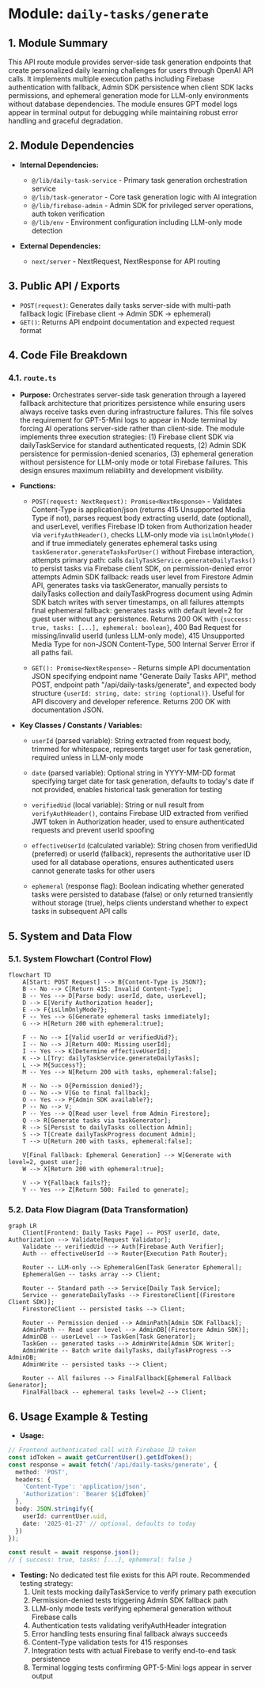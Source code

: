 # Module: `daily-tasks/generate`

## 1. Module Summary

This API route module provides server-side task generation endpoints that create personalized daily learning challenges for users through OpenAI API calls. It implements multiple execution paths including Firebase authentication with fallback, Admin SDK persistence when client SDK lacks permissions, and ephemeral generation mode for LLM-only environments without database dependencies. The module ensures GPT model logs appear in terminal output for debugging while maintaining robust error handling and graceful degradation.

## 2. Module Dependencies

* **Internal Dependencies:**
  * `@/lib/daily-task-service` - Primary task generation orchestration service
  * `@/lib/task-generator` - Core task generation logic with AI integration
  * `@/lib/firebase-admin` - Admin SDK for privileged server operations, auth token verification
  * `@/lib/env` - Environment configuration including LLM-only mode detection

* **External Dependencies:**
  * `next/server` - NextRequest, NextResponse for API routing

## 3. Public API / Exports

* `POST(request)`: Generates daily tasks server-side with multi-path fallback logic (Firebase client → Admin SDK → ephemeral)
* `GET()`: Returns API endpoint documentation and expected request format

## 4. Code File Breakdown

### 4.1. `route.ts`

* **Purpose:** Orchestrates server-side task generation through a layered fallback architecture that prioritizes persistence while ensuring users always receive tasks even during infrastructure failures. This file solves the requirement for GPT-5-Mini logs to appear in Node terminal by forcing AI operations server-side rather than client-side. The module implements three execution strategies: (1) Firebase client SDK via dailyTaskService for standard authenticated requests, (2) Admin SDK persistence for permission-denied scenarios, (3) ephemeral generation without persistence for LLM-only mode or total Firebase failures. This design ensures maximum reliability and development visibility.

* **Functions:**
    * `POST(request: NextRequest): Promise<NextResponse>` - Validates Content-Type is application/json (returns 415 Unsupported Media Type if not), parses request body extracting userId, date (optional), and userLevel, verifies Firebase ID token from Authorization header via `verifyAuthHeader()`, checks LLM-only mode via `isLlmOnlyMode()` and if true immediately generates ephemeral tasks using `taskGenerator.generateTasksForUser()` without Firebase interaction, attempts primary path: calls `dailyTaskService.generateDailyTasks()` to persist tasks via Firebase client SDK, on permission-denied error attempts Admin SDK fallback: reads user level from Firestore Admin API, generates tasks via taskGenerator, manually persists to dailyTasks collection and dailyTaskProgress document using Admin SDK batch writes with server timestamps, on all failures attempts final ephemeral fallback: generates tasks with default level=2 for guest user without any persistence. Returns 200 OK with `{success: true, tasks: [...], ephemeral: boolean}`, 400 Bad Request for missing/invalid userId (unless LLM-only mode), 415 Unsupported Media Type for non-JSON Content-Type, 500 Internal Server Error if all paths fail.

    * `GET(): Promise<NextResponse>` - Returns simple API documentation JSON specifying endpoint name "Generate Daily Tasks API", method POST, endpoint path "/api/daily-tasks/generate", and expected body structure `{userId: string, date: string (optional)}`. Useful for API discovery and developer reference. Returns 200 OK with documentation JSON.

* **Key Classes / Constants / Variables:**
    * `userId` (parsed variable): String extracted from request body, trimmed for whitespace, represents target user for task generation, required unless in LLM-only mode

    * `date` (parsed variable): Optional string in YYYY-MM-DD format specifying target date for task generation, defaults to today's date if not provided, enables historical task generation for testing

    * `verifiedUid` (local variable): String or null result from `verifyAuthHeader()`, contains Firebase UID extracted from verified JWT token in Authorization header, used to ensure authenticated requests and prevent userId spoofing

    * `effectiveUserId` (calculated variable): String chosen from verifiedUid (preferred) or userId (fallback), represents the authoritative user ID used for all database operations, ensures authenticated users cannot generate tasks for other users

    * `ephemeral` (response flag): Boolean indicating whether generated tasks were persisted to database (false) or only returned transiently without storage (true), helps clients understand whether to expect tasks in subsequent API calls

## 5. System and Data Flow

### 5.1. System Flowchart (Control Flow)

```mermaid
flowchart TD
    A[Start: POST Request] --> B{Content-Type is JSON?};
    B -- No --> C[Return 415: Invalid Content-Type];
    B -- Yes --> D[Parse body: userId, date, userLevel];
    D --> E[Verify Authorization header];
    E --> F{isLlmOnlyMode?};
    F -- Yes --> G[Generate ephemeral tasks immediately];
    G --> H[Return 200 with ephemeral:true];

    F -- No --> I{Valid userId or verifiedUid?};
    I -- No --> J[Return 400: Missing userId];
    I -- Yes --> K[Determine effectiveUserId];
    K --> L[Try: dailyTaskService.generateDailyTasks];
    L --> M{Success?};
    M -- Yes --> N[Return 200 with tasks, ephemeral:false];

    M -- No --> O{Permission denied?};
    O -- No --> V[Go to final fallback];
    O -- Yes --> P{Admin SDK available?};
    P -- No --> V;
    P -- Yes --> Q[Read user level from Admin Firestore];
    Q --> R[Generate tasks via taskGenerator];
    R --> S[Persist to dailyTasks collection Admin];
    S --> T[Create dailyTaskProgress document Admin];
    T --> U[Return 200 with tasks, ephemeral:false];

    V[Final Fallback: Ephemeral Generation] --> W[Generate with level=2, guest user];
    W --> X[Return 200 with ephemeral:true];

    V --> Y{Fallback fails?};
    Y -- Yes --> Z[Return 500: Failed to generate];
```

### 5.2. Data Flow Diagram (Data Transformation)

```mermaid
graph LR
    Client[Frontend: Daily Tasks Page] -- POST userId, date, Authorization --> Validate[Request Validator];
    Validate -- verifiedUid --> Auth[Firebase Auth Verifier];
    Auth -- effectiveUserId --> Router{Execution Path Router};

    Router -- LLM-only --> EphemeralGen[Task Generator Ephemeral];
    EphemeralGen -- tasks array --> Client;

    Router -- Standard path --> Service[Daily Task Service];
    Service -- generateDailyTasks --> FirestoreClient[(Firestore Client SDK)];
    FirestoreClient -- persisted tasks --> Client;

    Router -- Permission denied --> AdminPath[Admin SDK Fallback];
    AdminPath -- Read user level --> AdminDB[(Firestore Admin SDK)];
    AdminDB -- userLevel --> TaskGen[Task Generator];
    TaskGen -- generated tasks --> AdminWrite[Admin SDK Writer];
    AdminWrite -- Batch write dailyTasks, dailyTaskProgress --> AdminDB;
    AdminWrite -- persisted tasks --> Client;

    Router -- All failures --> FinalFallback[Ephemeral Fallback Generator];
    FinalFallback -- ephemeral tasks level=2 --> Client;
```

## 6. Usage Example & Testing

* **Usage:**
```typescript
// Frontend authenticated call with Firebase ID token
const idToken = await getCurrentUser().getIdToken();
const response = await fetch('/api/daily-tasks/generate', {
  method: 'POST',
  headers: {
    'Content-Type': 'application/json',
    'Authorization': `Bearer ${idToken}`
  },
  body: JSON.stringify({
    userId: currentUser.uid,
    date: '2025-01-27' // optional, defaults to today
  })
});

const result = await response.json();
// { success: true, tasks: [...], ephemeral: false }
```

* **Testing:** No dedicated test file exists for this API route. Recommended testing strategy:
  1. Unit tests mocking dailyTaskService to verify primary path execution
  2. Permission-denied tests triggering Admin SDK fallback path
  3. LLM-only mode tests verifying ephemeral generation without Firebase calls
  4. Authentication tests validating verifyAuthHeader integration
  5. Error handling tests ensuring final fallback always succeeds
  6. Content-Type validation tests for 415 responses
  7. Integration tests with actual Firebase to verify end-to-end task persistence
  8. Terminal logging tests confirming GPT-5-Mini logs appear in server output
